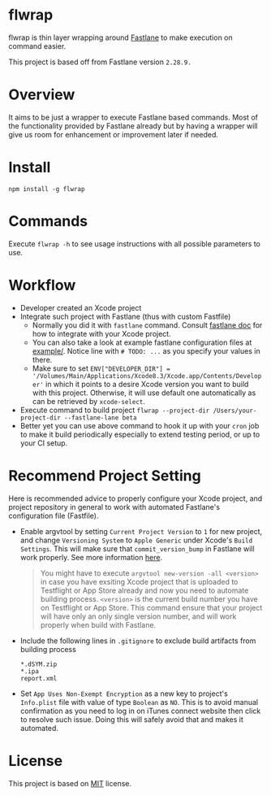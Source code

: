 # flwrap
flwrap is thin layer wrapping around [Fastlane](https://github.com/fastlane/fastlane) to make execution on command easier.

This project is based off from Fastlane version `2.28.9.`

# Overview

It aims to be just a wrapper to execute Fastlane based commands. Most of the functionality provided by Fastlane already but by having a wrapper will give us room for enhancement or improvement later if needed.

# Install

`npm install -g flwrap`

# Commands

Execute `flwrap -h` to see usage instructions with all possible parameters to use.

# Workflow

* Developer created an Xcode project
* Integrate such project with Fastlane (thus with custom Fastfile)
	* Normally you did it with `fastlane` command. Consult [fastlane doc](https://docs.fastlane.tools/) for how to integrate with your Xcode project.
	* You can also take a look at example fastlane configuration files at [example/](https://github.com/haxpor/flwrap/tree/master/example). Notice line with `# TODO: ...` as you specify your values in there.
	* Make sure to set `ENV["DEVELOPER_DIR"] = '/Volumes/Main/Applications/Xcode8.3/Xcode.app/Contents/Developer'` in which it points to a desire Xcode version you want to build with this project. Otherwise, it will use default one automatically as can be retrieved by `xcode-select`.
* Execute command to build project `flwrap --project-dir /Users/your-project-dir --fastlane-lane beta`
* Better yet you can use above command to hook it up with your `cron` job to make it build periodically especially to extend testing period, or up to your CI setup.

# Recommend Project Setting

Here is recommended advice to properly configure your Xcode project, and project repository in general to work with automated Fastlane's configuration file (Fastfile).

* Enable argvtool by setting `Current Project Version` to `1` for new project, and change `Versioning System` to `Apple Generic` under Xcode's `Build Settings`. This will make sure that `commit_version_bump` in Fastlane will work properly. See more information [here](https://developer.apple.com/library/content/qa/qa1827/_index.html).
	
	> You might have to execute `argvtool new-version -all <version>` in case you have exsiting Xcode project that is uploaded to Testflight or App Store already and now you need to automate building process. `<version>` is the current build number you have on Testflight or App Store. This command ensure that your project will have only an only single version number, and will work properly when build with Fastlane.

* Include the following lines in `.gitignore` to exclude build artifacts from building process

    ```
    *.dSYM.zip
    *.ipa
    report.xml
    ```
* Set `App Uses Non-Exempt Encryption` as a new key to project's `Info.plist` file with value of type `Boolean` as `NO`. This is to avoid manual confirmation as you need to log in on iTunes connect website then click to resolve such issue. Doing this will safely avoid that and makes it automated.

# License
This project is based on [MIT](https://github.com/haxpor/flwrap/blob/master/LICENSE) license.
